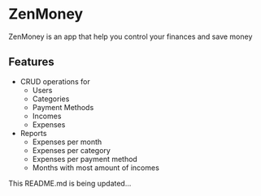 # ZenMoney
ZenMoney is an app that help you control your finances and save money

## Features
- CRUD operations for
  - Users
  - Categories
  - Payment Methods
  - Incomes
  - Expenses
- Reports
  - Expenses per month
  - Expenses per category
  - Expenses per payment method
  - Months with most amount of incomes

This README.md is being updated...
